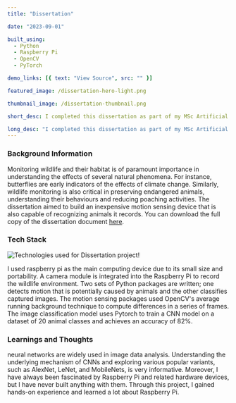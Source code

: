 ```yaml
---
title: "Dissertation"

date: "2023-09-01"

built_using:
  - Python
  - Raspberry Pi
  - OpenCV
  - PyTorch

demo_links: [{ text: "View Source", src: "" }]

featured_image: /dissertation-hero-light.png

thumbnail_image: /dissertation-thumbnail.png

short_desc: I completed this dissertation as part of my MSc Artificial Intelligence Degree. The dissertation focuses on building a motion-sensing camera device using Raspberry Pi that detects and classifies wildlife.

long_desc: "I completed this dissertation as part of my MSc Artificial Intelligence Degree. The dissertation focuses on building a motion-sensing camera device using Raspberry Pi that detects and classifies wildlife. I used OpenCV's frame difference method to detect motion in a set of frames coming from a live camera stream. The detected motion is then classified into one of the 20 animal classes using a CNN (Convolutional Neural Network) based classification model."
---
```


### Background Information

Monitoring wildlife and their habitat is of paramount importance in understanding the effects of several natural phenomena. For instance, butterflies are early indicators of the effects of climate change. Similarly, wildlife monitoring is also critical in preserving endangered animals, understanding their behaviours and reducing poaching activities. The dissertation aimed to build an inexpensive motion sensing device that is also capable of recognizing animals it records. You can download the full copy of the dissertation document [here](https://google.com).

### Tech Stack

![Technologies used for Dissertation project!](/dissertation-stack.png)

I used raspberry pi as the main computing device due to its small size and portability. A camera module is integrated into the Raspberry Pi to record the wildlife environment. Two sets of Python packages are written; one detects motion that is potentially caused by animals and the other classifies captured images. The motion sensing packages used OpenCV's average running background technique to compute differences in a series of frames. The image classification model uses Pytorch to train a CNN model on a dataset of 20 animal classes and achieves an accuracy of 82%.

### Learnings and Thoughts

neural networks are widely used in image data analysis. Understanding the underlying mechanism of CNNs and exploring various popular variants, such as AlexNet, LeNet, and MobileNets, is very informative. Moreover, I have always been fascinated by Raspberry Pi and related hardware devices, but I have never built anything with them. Through this project, I gained hands-on experience and learned a lot about Raspberry Pi.
